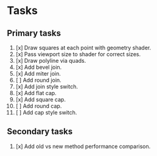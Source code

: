 ﻿# Tasks

## Primary tasks

1.  [x] Draw squares at each point with geometry shader.
2.  [x] Pass viewport size to shader for correct sizes.
3.  [x] Draw polyline via quads.
4.  [x] Add bevel join.
5.  [x] Add miter join.
6.  [ ] Add round join.
7.  [x] Add join style switch.
8.  [x] Add flat cap.
9.  [x] Add square cap.
10. [ ] Add round cap.
11. [ ] Add cap style switch.

## Secondary tasks

1. [x] Add old vs new method performance comparison.
